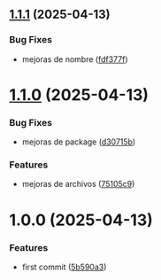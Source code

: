 ## [1.1.1](https://github.com/atdetquizan/keyzen/compare/v1.1.0...v1.1.1) (2025-04-13)


### Bug Fixes

* mejoras de nombre ([fdf377f](https://github.com/atdetquizan/keyzen/commit/fdf377f720c03adeae0037e35dafdb3dbec04abd))

# [1.1.0](https://github.com/atdetquizan/keyzen/compare/v1.0.0...v1.1.0) (2025-04-13)


### Bug Fixes

* mejoras de package ([d30715b](https://github.com/atdetquizan/keyzen/commit/d30715bee7a18f88a8666f39f322dc3c61dce89a))


### Features

* mejoras de archivos ([75105c9](https://github.com/atdetquizan/keyzen/commit/75105c9b7292db3835d3c1e70613d40d2582addc))

# 1.0.0 (2025-04-13)


### Features

* first commit ([5b590a3](https://github.com/atdetquizan/keyzen/commit/5b590a3278691a9bc5fde6681806c330a0d9573d))
